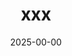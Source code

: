 ---
title: "xxx"
description: "xxx"
date: "2025-00-00"
categories: ["cve"]
series: ["escape"]
## series candidates: leakage, privilege escalation, rce, escape, ...
product: "virtualbox"
tags: ["cve", "virtualbox"]
attachmentURL: "attachment.zip"
draft: false
hidemeta: false
ShowCanonicalLink: false
disableHLJS: true # to disable highlightjs
disableShare: true
hideSummary: false
searchHidden: false
cover:
    image: "images/cover.png" # image path/url
    # caption: "some text..." # display caption under cover
---